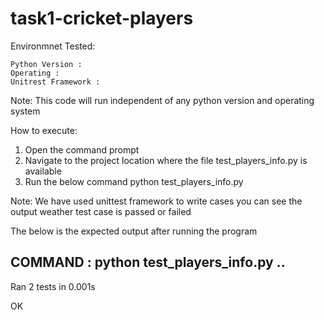 # task1-cricket-players
Environmnet Tested: 

	Python Version : 
	Operating : 
	Unitrest Framework : 
	

Note: This code will run independent of any python version and operating system 


How to execute: 

1. Open the command prompt 
2. Navigate to the project location where the file test_players_info.py is available 
3. Run the below command 
             python   test_players_info.py
			 
			 
Note: We have used unittest framework to write cases you can see the output weather test case is passed or failed


The below is the expected output after running the program 

COMMAND : python test_players_info.py
..
----------------------------------------------------------------------
Ran 2 tests in 0.001s

OK
